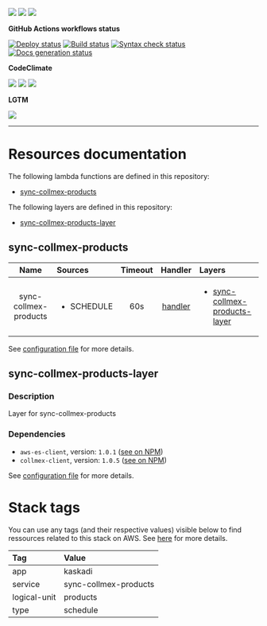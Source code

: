 ![](https://img.shields.io/github/package-json/v/kaskadi/sync-collmex-products)
![](https://img.shields.io/badge/code--style-standard-blue)
![](https://img.shields.io/github/license/kaskadi/sync-collmex-products?color=blue)

**GitHub Actions workflows status**

[![Deploy status](https://img.shields.io/github/workflow/status/kaskadi/sync-collmex-products/deploy?label=deployed&logo=Amazon%20AWS)](https://github.com/kaskadi/sync-collmex-products/actions?query=workflow%3Adeploy)
[![Build status](https://img.shields.io/github/workflow/status/kaskadi/sync-collmex-products/build?label=build&logo=mocha)](https://github.com/kaskadi/sync-collmex-products/actions?query=workflow%3Abuild)
[![Syntax check status](https://img.shields.io/github/workflow/status/kaskadi/sync-collmex-products/syntax-check?label=syntax-check&logo=serverless)](https://github.com/kaskadi/sync-collmex-products/actions?query=workflow%3Asyntax-check)
[![Docs generation status](https://img.shields.io/github/workflow/status/kaskadi/sync-collmex-products/generate-docs?label=docs&logo=read-the-docs)](https://github.com/kaskadi/sync-collmex-products/actions?query=workflow%3Agenerate-docs)

**CodeClimate**

[![](https://img.shields.io/codeclimate/maintainability/kaskadi/sync-collmex-products?label=maintainability&logo=Code%20Climate)](https://codeclimate.com/github/kaskadi/sync-collmex-products)
[![](https://img.shields.io/codeclimate/tech-debt/kaskadi/sync-collmex-products?label=technical%20debt&logo=Code%20Climate)](https://codeclimate.com/github/kaskadi/sync-collmex-products)
[![](https://img.shields.io/codeclimate/coverage/kaskadi/sync-collmex-products?label=test%20coverage&logo=Code%20Climate)](https://codeclimate.com/github/kaskadi/sync-collmex-products)

**LGTM**

[![](https://img.shields.io/lgtm/grade/javascript/github/kaskadi/sync-collmex-products?label=code%20quality&logo=LGTM)](https://lgtm.com/projects/g/kaskadi/sync-collmex-products/?mode=list&logo=LGTM)

<!-- You can add badges inside of this section if you'd like -->

****

<!-- automatically generated documentation will be placed in here -->
# Resources documentation

The following lambda functions are defined in this repository:
- [sync-collmex-products](#sync-collmex-products)

The following layers are defined in this repository:
- [sync-collmex-products-layer](#sync-collmex-products-layer)

## sync-collmex-products <a name="sync-collmex-products"></a>

|          Name         | Sources                    | Timeout |                Handler                | Layers                                                                        |
| :-------------------: | :------------------------- | :-----: | :-----------------------------------: | :---------------------------------------------------------------------------- |
| sync-collmex-products | <ul><li>SCHEDULE</li></ul> |   60s   | [handler](./sync-collmex-products.js) | <ul><li>[sync-collmex-products-layer](#sync-collmex-products-layer)</li></ul> |

See [configuration file](./serverless.yml) for more details.

## sync-collmex-products-layer <a name="sync-collmex-products-layer"></a>

### Description

Layer for sync-collmex-products

### Dependencies

- `aws-es-client`, version: `1.0.1` ([see on NPM](https://www.npmjs.com/package/aws-es-client))
- `collmex-client`, version: `1.0.5` ([see on NPM](https://www.npmjs.com/package/collmex-client))

See [configuration file](./serverless.yml) for more details.

# Stack tags

You can use any tags (and their respective values) visible below to find ressources related to this stack on AWS. See [here](https://docs.amazonaws.cn/en_us/AWSCloudFormation/latest/UserGuide/aws-properties-resource-tags.html) for more details.

| Tag          | Value                 |
| :----------- | :-------------------- |
| app          | kaskadi               |
| service      | sync-collmex-products |
| logical-unit | products              |
| type         | schedule              |
<!-- automatically generated documentation will be placed in here -->

<!-- You can customize this template as you'd like! -->
